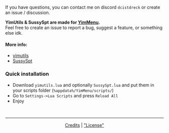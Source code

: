 
If you have questions, you can contact me on discord `dcistdreck` or create an issue / discussion.

**YimUtils & SussySpt are made for <a href="https://github.com/YimMenu/YimMenu">YimMenu</a>.**<br />
    Feel free to create an issue to report a bug, suggest a feature, or something else idk.

#### More info:
- [yimutils](https://github.com/pierrelasse/YimStuff/blob/master/docs/yimutils.md)
- [SussySpt](https://github.com/pierrelasse/YimStuff/blob/master/docs/SussySpt.md)

### Quick installation
- Download `yimutils.lua` and optionally `SussySpt.lua` and put them in your scripts folder (`%appdata%/YimMenu/scripts/`)
- Go to `Settings->Lua Scripts` and press `Reload All`
- Enjoy

<br /><hr />

<center>

[Credits](https://github.com/pierrelasse/YimStuff/blob/master/CREDITS.md) | ["License"](https://github.com/pierrelasse/YimStuff/blob/master/LICENSE)

</center>
